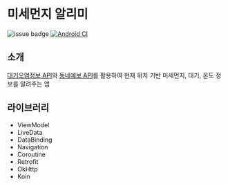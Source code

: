 # 미세먼지 알리미

![issue badge](https://img.shields.io/github/license/sys09270883/fine-dust-app)
[![Android CI](https://github.com/sys09270883/fine-dust-app/workflows/CI%20workflow/badge.svg)](https://github.com/sys09270883/fine-dust-app/)

## 소개
[대기오염정보 API](https://www.data.go.kr/tcs/dss/selectApiDataDetailView.do?publicDataPk=15000581)와 [동네예보 API](https://www.data.go.kr/tcs/dss/selectApiDataDetailView.do?publicDataPk=15057682)를 활용하여 현재 위치 기반 미세먼지, 대기, 온도 정보를 알려주는 앱


## 라이브러리
- ViewModel
- LiveData
- DataBinding
- Navigation
- Coroutine
- Retrofit
- OkHttp
- Koin
